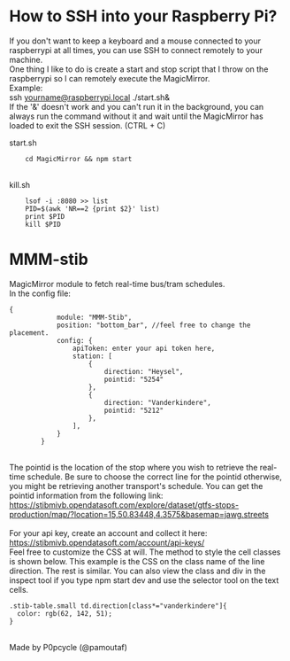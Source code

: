 # How to SSH into your Raspberry Pi?<br>
If you don't want to keep a keyboard and a mouse connected to your raspberrypi at all times, you can use SSH to connect remotely to your machine.<br>
One thing I like to do is create a start and stop script that I throw on the raspberrypi so I can remotely execute the MagicMirror.<br>
Example:<br>
ssh yourname@raspberrypi.local ./start.sh& <br>
If the '&' doesn't work and you can't run it in the background, you can always run the command without it and wait until the MagicMirror has loaded to exit the SSH session. (CTRL + C)<br>

start.sh<br>
```
	cd MagicMirror && npm start
```
<br>
kill.sh<br>

```
	lsof -i :8080 >> list
	PID=$(awk 'NR==2 {print $2}' list)
	print $PID
	kill $PID
```

# MMM-stib
MagicMirror module to fetch real-time bus/tram schedules.<br>
In the config file:

```
{
			module: "MMM-Stib",
			position: "bottom_bar", //feel free to change the placement.
			config: {
				apiToken: enter your api token here,
				station: [
					{
						direction: "Heysel",
						pointid: "5254"
					},
					{
						direction: "Vanderkindere",
						pointid: "5212"
					},
				],
			}
		}
```
<br>The pointid is the location of the stop where you wish to retrieve the real-time schedule. Be sure to choose the correct line for the pointid otherwise, you might be retrieving another transport's schedule. You can get the pointid information from the following link: https://stibmivb.opendatasoft.com/explore/dataset/gtfs-stops-production/map/?location=15,50.83448,4.3575&basemap=jawg.streets<br>
<br>For your api key, create an account and collect it here: https://stibmivb.opendatasoft.com/account/api-keys/
<br>Feel free to customize the CSS at will. The method to style the cell classes is shown below. This example is the CSS on the class name of the line direction. The rest is similar. You can also view the class and div in the inspect tool if you type npm start dev and use the selector tool on the text cells.
```
.stib-table.small td.direction[class*="vanderkindere"]{
  color: rgb(62, 142, 51);
}
```
<br>Made by P0pcycle (@pamoutaf)
